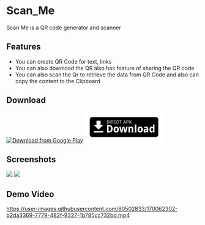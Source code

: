 # Scan_Me
Scan Me is a QR code generator and scanner

## Features  
- You can create QR Code for text, links
- You can also download the QR also has feature of sharing the QR code
- You can also scan the Qr to retrieve the data from QR Code and also can copy the content to the Clipboard
## Download
[<img src="https://play.google.com/intl/en_us/badges/images/generic/en_badge_web_generic.png"
      alt="Download from Google Play"
      height="80">](https://play.google.com/store/apps/details?id=com.varshith.varshith.qr_generator)
[<img src="https://raw.githubusercontent.com/Varshithvhegde/Scan_Me/master/direct-apk-download.png"
      alt="Direct apk download"
      height="80">](https://github.com/Varshithvhegde/Scan_Me/releases/download/v1.0.0/app-debug.apk) 
## Screenshots
<!-- ![Screenshot_20220524_193620](https://user-images.githubusercontent.com/80502833/170060522-4fcfbb28-f3a0-4d9e-b6e2-f5bec66a3fdc.jpg)
![Screenshot_20220524_193629](https://user-images.githubusercontent.com/80502833/170061261-e3008a8e-a4e5-40ad-909e-a18890bf8157.jpg) -->

<div>
  <img src="https://user-images.githubusercontent.com/80502833/170060522-4fcfbb28-f3a0-4d9e-b6e2-f5bec66a3fdc.jpg" width="400px"</img> 
    <img src="https://user-images.githubusercontent.com/80502833/170061261-e3008a8e-a4e5-40ad-909e-a18890bf8157.jpg" width="400px"</img>
  </div>
  
  ## Demo Video
  



https://user-images.githubusercontent.com/80502833/170062302-b2da3369-7779-482f-9327-1b785cc732bd.mp4

